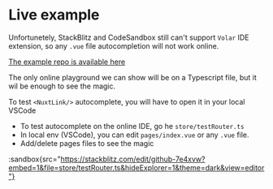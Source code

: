# Live example

Unfortunetely, StackBlitz and CodeSandbox still can't support `Volar` IDE extension, so any `.vue` file autocompletion will not work online. 

[The example repo is available here](https://github.com/victorgarciaesgi/nuxt-typed-router-demo)

The only online playground we can show will be on a Typescript file, but it wil be enough to see the magic.

To test `<NuxtLink/>` autocomplete, you will have to open it in your local VSCode

- To test autocomplete on the online IDE, go he `store/testRouter.ts`
- In local env (VSCode), you can edit `pages/index.vue` or any `.vue` file.
- Add/delete pages files to see the magic


:sandbox{src="https://stackblitz.com/edit/github-7e4xvw?embed=1&file=store/testRouter.ts&hideExplorer=1&theme=dark&view=editor"}

